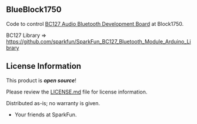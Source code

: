BlueBlock1750
-------------------

Code to control [BC127 Audio Bluetooth Development Board](https://www.sparkfun.com/products/11924) at Block1750.

BC127 Library => https://github.com/sparkfun/SparkFun_BC127_Bluetooth_Module_Arduino_Library

License Information
-------------------

This product is _**open source**_! 

Please review the [LICENSE.md](https://github.com/bboyho/BlueBlock1750/blob/master/LICENSE.md) file for license information. 

Distributed as-is; no warranty is given.

- Your friends at SparkFun.
